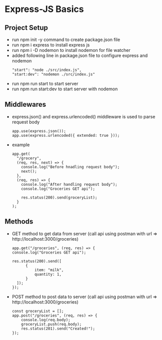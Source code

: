 # Express-JS Basics

## Project Setup

- run npm init -y command to create package.json file
- run npm i express to install express js
- run npm i -D nodemon to install nodemon for file watcher
- added following line in package.json file to configure express and nodemon
  ```
  "start": "node ./src/index.js",
  "start:dev": "nodemon ./src/index.js"
  ```
- run npm run start to start server
- run npm run start:dev to start server with nodemon

## Middlewares

- express.json() and express.urlencoded() middleware is used to parse request body

  ```
  app.use(express.json());
  app.use(express.urlencoded({ extended: true }));
  ```

- example

  ```
  app.get(
    "/grocery",
    (req, res, next) => {
      console.log("Before hnadling request body");
      next();
    },
    (req, res) => {
      console.log("After handling request body");
      console.log("Groceries GET api");

      res.status(200).send(groceryList);
    }
  );
  ```

## Methods

- GET method to get data from server (call api using postman with url => http://localhost:3000/groceries)

  ```
  app.get("/groceries", (req, res) => {
  console.log("Groceries GET api");

  res.status(200).send([
        {
            item: "milk",
            quantity: 1,
        }
    ]);
  });
  ```

- POST method to post data to server (call api using postman with url => http://localhost:3000/groceries)

  ```
  const groceryList = [];
  app.post("/groceries", (req, res) => {
      console.log(req.body);
      groceryList.push(req.body);
      res.status(201).send("Created!");
  });
  ```
